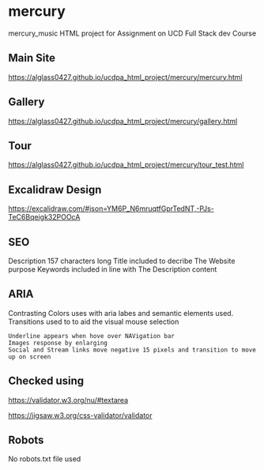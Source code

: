 # mercury
mercury_music
HTML project for Assignment on UCD Full Stack dev Course

## Main Site
https://alglass0427.github.io/ucdpa_html_project/mercury/mercury.html

## Gallery
https://alglass0427.github.io/ucdpa_html_project/mercury/gallery.html


## Tour
https://alglass0427.github.io/ucdpa_html_project/mercury/tour_test.html


## Excalidraw Design
https://excalidraw.com/#json=YM6P_N6mruqtfGprTedNT,-PJs-TeC6Bqeigk32POOcA

## SEO

Description 157 characters long
Title included to decribe The Website purpose
Keywords included in line with The Description content

## ARIA

Contrasting Colors uses with aria labes and semantic elements used.
Transitions used to to aid the visual mouse selection

    Underline appears when hove over NAVigation bar
    Images response by enlarging
    Social and Stream links move negative 15 pixels and transition to move up on screen

## Checked using 

https://validator.w3.org/nu/#textarea

https://jigsaw.w3.org/css-validator/validator

## Robots

No robots.txt file used